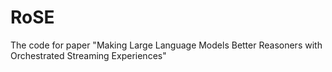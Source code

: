 # RoSE
The code for paper "Making Large Language Models Better Reasoners with Orchestrated Streaming Experiences"

